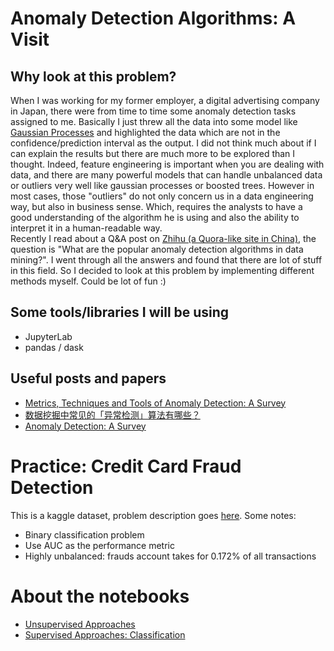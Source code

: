 # Anomaly Detection Algorithms: A Visit  
## Why look at this problem?  
When I was working for my former employer, a digital advertising company in Japan, there were from time to time some anomaly detection tasks assigned to me. Basically I just threw all the data into some model like [Gaussian Processes](https://bugra.github.io/work/notes/2014-05-11/robust-regression-and-outlier-detection-via-gaussian-processes/) and highlighted the data which are not in the confidence/prediction interval as the output. I did not think much about if I can explain the results but there are much more to be explored than I thought. Indeed, feature engineering is important when you are dealing with data, and there are many powerful models that can handle unbalanced data or outliers very well like gaussian processes or boosted trees. However in most cases, those "outliers" do not only concern us in a data engineering way, but also in business sense. Which, requires the analysts to have a good understanding of the algorithm he is using and also the ability to interpret it in a human-readable way.  
Recently I read about a Q&A post on [Zhihu (a Quora-like site in China)](https://www.zhihu.com/question/280696035), the question is "What are the popular anomaly detection algorithms in data mining?". I went through all the answers and found that there are lot of stuff in this field. So I decided to look at this problem by implementing different methods myself. Could be lot of fun :)  

## Some tools/libraries I will be using  
- JupyterLab
- pandas / dask  

## Useful posts and papers  
- [Metrics, Techniques and Tools of Anomaly Detection: A Survey](https://www.cse.wustl.edu/~jain/cse567-17/ftp/mttad/index.html)
- [数据挖掘中常见的「异常检测」算法有哪些？](https://www.zhihu.com/question/280696035)
- [Anomaly Detection: A Survey](http://cucis.ece.northwestern.edu/projects/DMS/publications/AnomalyDetection.pdf)

# Practice: Credit Card Fraud Detection  
This is a kaggle dataset, problem description goes [here](https://www.kaggle.com/mlg-ulb/creditcardfraud/version/3#). Some notes:  
- Binary classification problem
- Use AUC as the performance metric
- Highly unbalanced:  frauds account takes for 0.172% of all transactions

# About the notebooks  
- [Unsupervised Approaches](unsupervised.ipynb)
- [Supervised Approaches: Classification](classification.ipynb)
